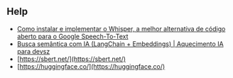 ## Help

- [Como instalar e implementar o Whisper, a melhor alternativa de código aberto para o Google Speech-To-Text](https://nlpcloud.com/pt/how-to-install-and-deploy-whisper-the-best-open-source-alternative-to-google-speech-to-text.html)
- [Busca semântica com IA (LangChain + Embeddings) | Aquecimento IA para devsz](https://youtu.be/1pFb0AOLpYo?list=PLsZjBZxrSkg5wafkKb-rquVWn7p6-pH3P)
- [https://sbert.net/](https://sbert.net/)
- [https://huggingface.co/](https://huggingface.co/)

